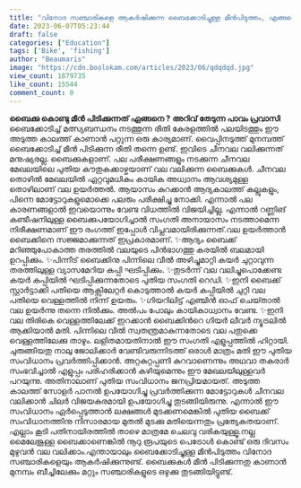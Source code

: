```yaml
---
title: "വിനോദ സഞ്ചാരികളെ ആകര്‍ഷിക്കുന്ന ബൈക്കോടിച്ചുള്ള മീന്‍പിടുത്തം, എങ്ങനെയാണത് ?"
date: 2023-06-07T05:23:44
draft: false
categories: ["Education"]
tags: ['Bike', 'fishing']
author: "Beaumaris"
image: "https://cdn.boolokam.com/articles/2023/06/qdqdqd.jpg"
view_count: 1879735
like_count: 15544
comment_count: 0
---
```


**ബൈക്കു കൊണ്ടു മീൻ പിടിക്കുന്നത് ഏങ്ങനെ ?** **അറിവ് തേടുന്ന പാവം പ്രവാസി** ബൈക്കോടിച്ച് മത്സ്യബന്ധനം നടത്തുന്ന രീതി കേരളത്തിൽ പലയിടത്തും ഈ അടുത്ത കാലത്ത് കാണാൻ പറ്റുന്ന ഒരു കാര്യമാണ്. വൈപ്പിനടുത്ത് മുനമ്പത്ത് ബൈക്കോടിച്ച് മീന്‍ പിടിക്കുന്ന രീതി തന്നെ ഉണ്ട്. ഇവിടെ ചീനവല വലിക്കുന്നത് മനുഷ്യരല്ല. ബൈക്കുകളാണ്. പല പരീക്ഷണങ്ങളും നടക്കുന്ന ചീനവല മേഖലയിലെ പുതിയ കൗതുകക്കാഴ്ചയാണ് വല വലിക്കുന്ന ബൈക്കുകള്‍. ചീനവല തൊഴിൽ മേഖലയിൽ ഏറ്റവുമധികം കായിക അധ്വാനം ആവശ്യമുള്ള തൊഴിലാണ് വല ഉയര്‍ത്തല്‍. ആയാസം കുറക്കാന്‍ ആദ്യകാലത്ത് കല്ലുകളും, പിന്നെ മോട്ടോറുകളുമൊക്കെ പലരും പരീക്ഷിച്ചു നോക്കി. എന്നാൽ പല കാരണങ്ങളാൽ ഇവയൊന്നും വേണ്ട വിധത്തില്‍ വിജയിച്ചില്ല. എന്നാല്‍ റണ്ണിങ് കണ്ടീഷനിലുള്ള ബൈക്കുപയോഗിച്ചാല്‍ സംഗതി അനായാസം നടത്താമെന്ന നിരീക്ഷണമാണ് ഈ രംഗത്ത് ഇപ്പോള്‍ വിപ്ലവമായിരിക്കുന്നത്.വല ഉയര്‍ത്താന്‍ ബൈക്കിനെ സജ്ജമാക്കുന്നത് ഇപ്രകാരമാണ്. [](https://cdn.boolokam.com/articles/2023/06/qdqdqd.jpg)✨ആദ്യം ബൈക്ക് മറിഞ്ഞുപോകാത്ത തരത്തിൽ വലയുടെ പിൻഭാഗത്തു കരയിൽ ബലമായി ഉറപ്പിക്കും. ✨പിന്നീട് ബൈക്കിനു പിന്നിലെ വീൽ അഴിച്ചുമാറ്റി കയർ ചുറ്റാവുന്ന തരത്തിലുള്ള വ്യാസമേറിയ കപ്പി ഘടിപ്പിക്കും. ✨തുടര്‍ന്ന് വല വലിച്ചുപൊക്കേണ്ട കയർ കപ്പിയിൽ ഘടിപ്പിക്കുന്നതോടെ പുതിയ സംഗതി റെഡി. ✨ഇനി ബൈക്ക് സ്റ്റാർട്ടാക്കി പതിയെ ആക്സിലേറ്റർ കൊടുത്താൽ കയർ കപ്പിയിൽ ചുറ്റി വല പതിയെ വെള്ളത്തിൽ നിന്ന് ഉയരും. ✨ഗിയറിലിട്ട് എഞ്ചിന്‍ ഓഫ് ചെയ്‍താല്‍ വല ഉയര്‍ന്നു തന്നെ നില്‍ക്കും. അൽപം പോലും കായികാധ്വാനം വേണ്ട. ✨ഇനി വല തിരികെ വെള്ളത്തിലേക്ക് ഇറക്കാന്‍ ബൈക്കിന്‍റെ ഗിയർ ലീവർ ന്യൂട്രലിൽ ആക്കിയാൽ മതി. പിന്നിലെ വീൽ സ്വതന്ത്രമാകുന്നതോടെ വല പതുക്കെ വെള്ളത്തിലേക്കു താഴും. ലളിതമായതിനാല്‍ ഈ സംഗതി എളുപ്പത്തില്‍ ഹിറ്റായി. ചുരുങ്ങിയതു നാലു ജോലിക്കാർ വേണ്ടിവരുന്നിടത്ത് ഒരാൾ മാത്രം മതി ഈ പുതിയ സംവിധാനം പ്രവർത്തിപ്പിക്കാന്‍. അറ്റകുറ്റപ്പണി കുറവാണെന്നും അഥവാ തകരാർ സംഭവിച്ചാല്‍ എളുപ്പം പരിഹരിക്കാൻ കഴിയുമെന്നും ഈ മേഖലയിലുള്ളവര്‍ പറയുന്നു. അതിനാലാണ് പുതിയ സംവിധാനം ജനപ്രിയമായത്. അടുത്ത കാലത്ത് സോളർ പാനൽ ഉപയോഗിച്ചു പ്രവർത്തിക്കുന്ന മോട്ടോറുകള്‍ ചീനവല വലിക്കാൻ ചിലർ വിജയകരമായി ഉപയോഗിച്ചു തുടങ്ങിയിരുന്നു. എന്നാൽ ഈ സംവിധാനം ഏർപ്പെടുത്താൻ ലക്ഷങ്ങൾ മുടക്കണമെങ്കിൽ പുതിയ ബൈക്ക് സംവിധാനത്തിനു നിസാരമായ മുതല്‍ മുടക്കു മതിയെന്നതും പ്രത്യേകതയാണ്. എല്ലാം കൂടി പതിനായിരത്തില്‍ താഴെ മാത്രമേ ചെലവു വരികയുള്ളൂ.നല്ല മൈലേജുള്ള ബൈക്കാണെങ്കിൽ നൂറു രൂപയുടെ പെട്രോൾ കൊണ്ട് ഒരു ദിവസം മുഴുവൻ വല വലിക്കാം.എന്തായാലും ബൈക്കോടിച്ചുള്ള മീന്‍പിടുത്തം വിനോദ സഞ്ചാരികളെയും ആകര്‍ഷിക്കുന്നുണ്ട്. ബൈക്കുകള്‍ മീന്‍ പിടിക്കുന്നതു കാണാന്‍ മുനമ്പം ബീച്ചിലേക്കും മറ്റും സഞ്ചാരികളുടെ ഒഴുക്കു തുടങ്ങിയിട്ടുണ്ട്.
